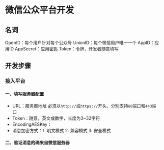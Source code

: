 # 微信公众平台开发
## 名词
OpenID：每个用户针对每个公众号
UnionID：每个微信用户唯一一个
AppID：应用ID
AppSecret：应用密匙
Token：令牌，开发者随意填写
## 开发步骤
### 接入平台
#### 一、填写服务器配置
- URL：服务器地址 必须以`http://`或`https://`开头，分别支持`80`端口和`443`端口
- Token：随意，英文或数字，长度为3~32字符
- EncodingAESKey：
- 消息加密方式：1. 明文模式 2. 兼容模式 3. 安全模式
#### 二、验证消息的确来自微信服务器